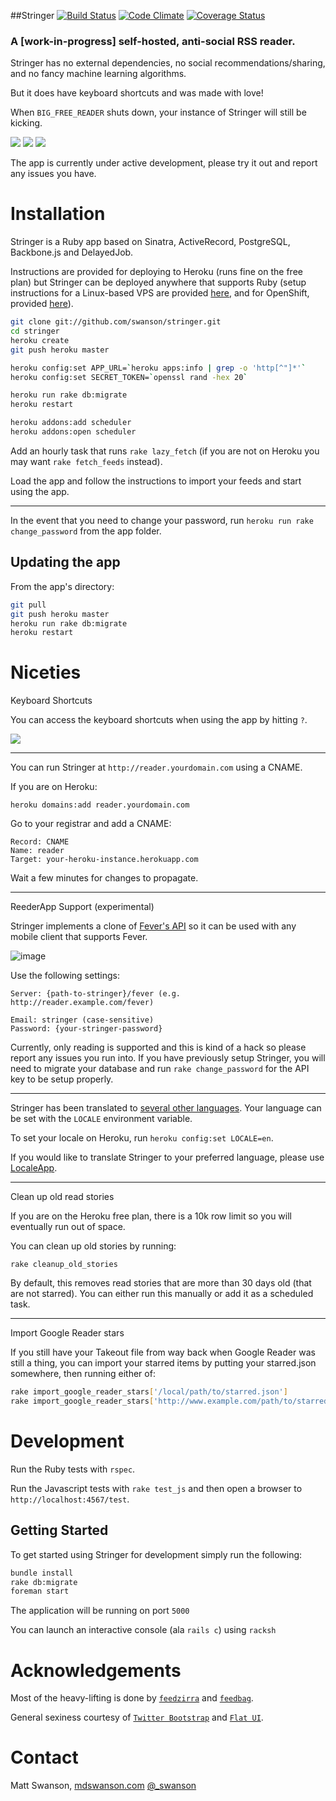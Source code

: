 ##Stringer
[![Build Status](https://travis-ci.org/swanson/stringer.png)](https://travis-ci.org/swanson/stringer)
[![Code Climate](https://codeclimate.com/github/swanson/stringer.png)](https://codeclimate.com/github/swanson/stringer)
[![Coverage Status](https://coveralls.io/repos/swanson/stringer/badge.png?branch=master)](https://coveralls.io/r/swanson/stringer)

### A [work-in-progress] self-hosted, anti-social RSS reader.

Stringer has no external dependencies, no social recommendations/sharing, and no fancy machine learning algorithms. 

But it does have keyboard shortcuts and was made with love!

When `BIG_FREE_READER` shuts down, your instance of Stringer will still be kicking.

![](screenshots/instructions.png)
![](screenshots/stories.png)
![](screenshots/feed.png)

The app is currently under active development, please try it out and report any issues you have.

# Installation

Stringer is a Ruby app based on Sinatra, ActiveRecord, PostgreSQL, Backbone.js and DelayedJob.

Instructions are provided for deploying to Heroku (runs fine on the free plan) but Stringer can be deployed anywhere that supports Ruby (setup instructions for a Linux-based VPS are provided [here](/VPS.md), and for OpenShift, provided [here](/OpenShift.md)).

```sh
git clone git://github.com/swanson/stringer.git
cd stringer
heroku create
git push heroku master

heroku config:set APP_URL=`heroku apps:info | grep -o 'http[^"]*'`
heroku config:set SECRET_TOKEN=`openssl rand -hex 20`

heroku run rake db:migrate
heroku restart

heroku addons:add scheduler
heroku addons:open scheduler
```

Add an hourly task that runs `rake lazy_fetch` (if you are not on Heroku you may want `rake fetch_feeds` instead).

Load the app and follow the instructions to import your feeds and start using the app.

---

In the event that you need to change your password, run `heroku run rake change_password`  from the app folder.

## Updating the app

From the app's directory:

```sh
git pull
git push heroku master
heroku run rake db:migrate
heroku restart
```

# Niceties

Keyboard Shortcuts

You can access the keyboard shortcuts when using the app by hitting `?`.

![](screenshots/keyboard_shortcuts.png)

---

You can run Stringer at `http://reader.yourdomain.com` using a CNAME.

If you are on Heroku:

`heroku domains:add reader.yourdomain.com`

Go to your registrar and add a CNAME:
```
Record: CNAME
Name: reader
Target: your-heroku-instance.herokuapp.com
```

Wait a few minutes for changes to propagate.

---

ReederApp Support (experimental)

Stringer implements a clone of [Fever's API](http://www.feedafever.com/api) so it can be used with any mobile client that supports Fever.

![image](https://f.cloud.github.com/assets/56947/546236/68456536-c288-11e2-834b-9043dc75a087.png)

Use the following settings:

```
Server: {path-to-stringer}/fever (e.g. http://reader.example.com/fever)

Email: stringer (case-sensitive)
Password: {your-stringer-password}
```

Currently, only reading is supported and this is kind of a hack so please report any issues you run into. If you have previously setup Stringer, you will need to migrate your database and run `rake change_password` for the API key to be setup properly.

---

Stringer has been translated to [several other languages](config/locales). Your language can be set with the `LOCALE` environment variable.

To set your locale on Heroku, run `heroku config:set LOCALE=en`.

If you would like to translate Stringer to your preferred language, please use [LocaleApp](http://www.localeapp.com/projects/4637).

---

Clean up old read stories

If you are on the Heroku free plan, there is a 10k row limit so you will 
eventually run out of space.

You can clean up old stories by running:

`rake cleanup_old_stories`

By default, this removes read stories that are more than 30 days old (that
are not starred). You can either run this manually or add it as a scheduled
task.

---

Import Google Reader stars

If you still have your Takeout file from way back when Google Reader was still a thing,
you can import your starred items by putting your starred.json somewhere,
then running either of:

```sh
rake import_google_reader_stars['/local/path/to/starred.json']
rake import_google_reader_stars['http://www.example.com/path/to/starred.json']
```

# Development

Run the Ruby tests with `rspec`. 

Run the Javascript tests with `rake test_js` and then open a browser to `http://localhost:4567/test`.

## Getting Started

To get started using Stringer for development simply run the following:

```sh
bundle install
rake db:migrate
foreman start
```

The application will be running on port `5000`

You can launch an interactive console (ala `rails c`) using `racksh`

# Acknowledgements
Most of the heavy-lifting is done by [`feedzirra`](https://github.com/pauldix/feedzirra) and [`feedbag`](https://github.com/dwillis/feedbag).

General sexiness courtesy of [`Twitter Bootstrap`](http://twitter.github.io/bootstrap/) and [`Flat UI`](http://designmodo.github.io/Flat-UI/).

# Contact
Matt Swanson, [mdswanson.com](http://mdswanson.com) [@_swanson](http://twitter.com/_swanson)

